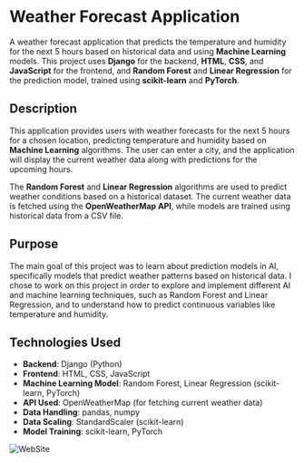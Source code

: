 # Weather Forecast Application

A weather forecast application that predicts the temperature and humidity for the next 5 hours based on historical data and using **Machine Learning** models. This project uses **Django** for the backend, **HTML**, **CSS**, and **JavaScript** for the frontend, and **Random Forest** and **Linear Regression** for the prediction model, trained using **scikit-learn** and **PyTorch**.

## Description

This application provides users with weather forecasts for the next 5 hours for a chosen location, predicting temperature and humidity based on **Machine Learning** algorithms. The user can enter a city, and the application will display the current weather data along with predictions for the upcoming hours.

The **Random Forest** and **Linear Regression** algorithms are used to predict weather conditions based on a historical dataset. The current weather data is fetched using the **OpenWeatherMap API**, while models are trained using historical data from a CSV file.

## Purpose

The main goal of this project was to learn about prediction models in AI, specifically models that predict weather patterns based on historical data. I chose to work on this project in order to explore and implement different AI and machine learning techniques, such as Random Forest and Linear Regression, and to understand how to predict continuous variables like temperature and humidity.

## Technologies Used

- **Backend**: Django (Python)
- **Frontend**: HTML, CSS, JavaScript
- **Machine Learning Model**: Random Forest, Linear Regression (scikit-learn, PyTorch)
- **API Used**: OpenWeatherMap (for fetching current weather data)
- **Data Handling**: pandas, numpy
- **Data Scaling**: StandardScaler (scikit-learn)
- **Model Training**: scikit-learn, PyTorch


![WebSite](weatherProject/forecast/static/img/test.png)

